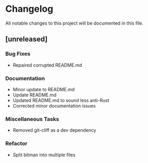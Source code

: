 # Changelog

All notable changes to this project will be documented in this file.

## [unreleased]

### Bug Fixes

- Repaired corrupted README.md

### Documentation

- Minor update to README.md
- Update README.md
- Updated README.md to sound less anti-Rust
- Corrected minor documentation issues

### Miscellaneous Tasks

- Removed git-cliff as a dev dependency

### Refactor

- Split bitman into multiple files

<!-- generated by git-cliff -->
